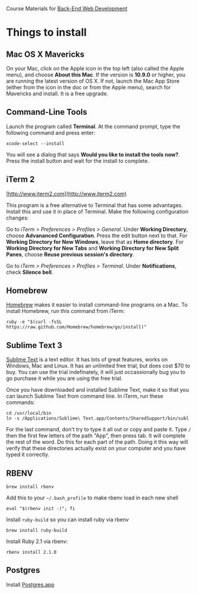 Course Materials for [Back-End Web Development](http://betamore.com/academy/back-end-web-development)

# Things to install

## Mac OS X Mavericks

On your Mac, click on the Apple icon in the top left (also called the Apple menu), and choose **About this Mac**. If the version is **10.9.0** or higher, you are running the latest version of OS X. If not, launch the Mac App Store (either from the icon in the doc or from the Apple menu), search for Mavericks and install. It is a free upgrade.

## Command-Line Tools

Launch the program called **Terminal**. At the command prompt, type the following command and press enter:

    xcode-select --install

You will see a dialog that says **Would you like to install the tools now?**. Press the install button and wait for the install to complete.

## iTerm 2

[http://www.iterm2.com](http://www.iterm2.com)

This program is a free alternative to Terminal that has some advantages. Install this and use it in place of Terminal. Make the following configuration changes:

Go to *iTerm > Preferences > Profiles > General*. Under **Working Directory**, choose **Advananced Configuration**. Press the edit button next to that. For **Working Directory for New Windows**, leave that as **Home directory**. For **Working Directory for New Tabs** and **Working Directory for New Split Panes**, choose **Reuse previous session's directory**.

Go to *iTerm > Preferences > Profiles > Terminal*. Under **Notifications**, check **Silence bell**.

## Homebrew

[Homebrew](http://brew.sh/) makes it easier to install command-line programs on a Mac. To install Homebrew, run this command from iTerm:

    ruby -e "$(curl -fsSL https://raw.github.com/Homebrew/homebrew/go/install)"

## Sublime Text 3

[Sublime Text](http://www.sublimetext.com/3) is a text editor. It has lots of great features, works on Windows, Mac and Linux. It has an unlimited free trial, but does cost $70 to buy. You can use the trial indefinately, it will just occassionally bug you to go purchase it while you are using the free trial.

Once you have downloaded and installed Sublime Text, make it so that you can launch Sublime Text from command line. In iTerm, run these commands:

    cd /usr/local/bin
    ln -s /Applications/Sublime\ Text.app/Contents/SharedSupport/bin/subl

For the last command, don't try to type it all out or copy and paste it. Type `/` then the first few letters of the path "App", then press tab. It will complete the rest of the word. Do this for each part of the path. Doing it this way will verify that these directories actually exist on your computer and you have typed it correctly.

## RBENV

    brew install rbenv

Add this to your `~/.bash_profile` to make rbenv load in each new shell

    eval "$(rbenv init -)"; fi

Install `ruby-build` so you can install ruby via rbenv

    brew install ruby-build

Install Ruby 2.1 via rbenv:

    rbenv install 2.1.0

## Postgres

Install [Postgres.app](http://postgresapp.com/)

